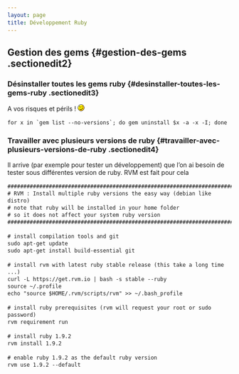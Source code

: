 ```yaml
---
layout: page
title: Développement Ruby
---
```


Gestion des gems {#gestion-des-gems .sectionedit2}
----------------

### Désinstaller toutes les gems ruby {#desinstaller-toutes-les-gems-ruby .sectionedit3}

A vos risques et périls ! ![;-)](../../lib/images/smileys/icon_wink.gif)

~~~ {.code .bash}
for x in `gem list --no-versions`; do gem uninstall $x -a -x -I; done
~~~

### Travailler avec plusieurs versions de ruby {#travailler-avec-plusieurs-versions-de-ruby .sectionedit4}

Il arrive (par exemple pour tester un développement) que l’on ai besoin
de tester sous différentes version de ruby. RVM est fait pour cela

~~~ {.code .bash}
########################################################################
# RVM : Install multiple ruby versions the easy way (debian like distro)
# note that ruby will be installed in your home folder
# so it does not affect your system ruby version
########################################################################
 
# install compilation tools and git
sudo apt-get update
sudo apt-get install build-essential git
 
# install rvm with latest ruby stable release (this take a long time ...)
curl -L https://get.rvm.io | bash -s stable --ruby
source ~/.profile
echo "source $HOME/.rvm/scripts/rvm" >> ~/.bash_profile
 
# install ruby prerequisites (rvm will request your root or sudo password)
rvm requirement run
 
# install ruby 1.9.2 
rvm install 1.9.2
 
# enable ruby 1.9.2 as the default ruby version
rvm use 1.9.2 --default
~~~